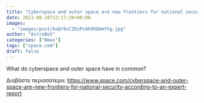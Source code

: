 ```yaml
---
title: "Cyberspace and outer space are new frontiers for national security, according to an expert report"
date: 2021-08-18T12:17:26+00:00
images:
  - "images/post/koQr9uCZKzPcAk9X8AmYSg.jpg"
author: "AstroBot"
categories: ["News"]
tags: ["space.com"]
draft: false
---
```


What do cyberspace and outer space have in common? 

Διαβάστε περισσότερα: https://www.space.com/cyberspace-and-outer-space-are-new-frontiers-for-national-security-according-to-an-expert-report
